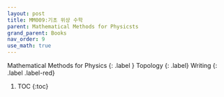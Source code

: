 ```yaml
---
layout: post
title: MM009:기초 위상 수학
parent: Mathematical Methods for Physicsts
grand_parent: Books
nav_order: 9
use_math: true
---
```


Mathematical Methods for Physics
{: .label }
Topology
{: .label}
Writing
{: .label .label-red}

1. TOC
{:toc}



